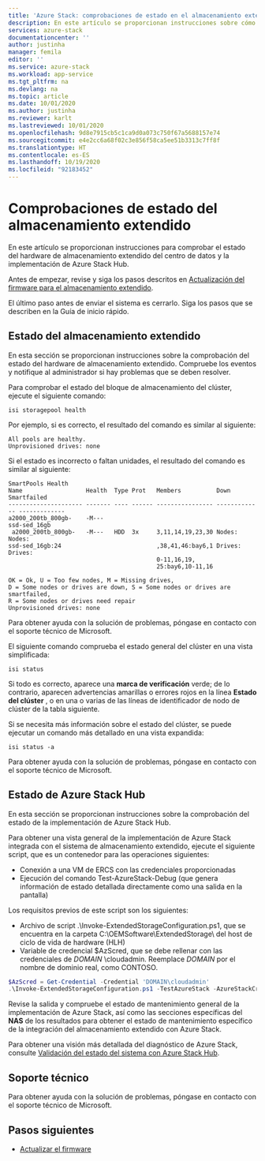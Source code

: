 ```yaml
---
title: 'Azure Stack: comprobaciones de estado en el almacenamiento extendido para el almacenamiento de blobs del Centro de datos modular'
description: En este artículo se proporcionan instrucciones sobre cómo realizar comprobaciones de estado en el almacenamiento extendido para el almacenamiento de blobs del Centro de datos modular.
services: azure-stack
documentationcenter: ''
author: justinha
manager: femila
editor: ''
ms.service: azure-stack
ms.workload: app-service
ms.tgt_pltfrm: na
ms.devlang: na
ms.topic: article
ms.date: 10/01/2020
ms.author: justinha
ms.reviewer: karlt
ms.lastreviewed: 10/01/2020
ms.openlocfilehash: 9d8e7915cb5c1ca9d0a073c750f67a5688157e74
ms.sourcegitcommit: e4e2cc6a68f02c3e856f58ca5ee51b3313c7ff8f
ms.translationtype: HT
ms.contentlocale: es-ES
ms.lasthandoff: 10/19/2020
ms.locfileid: "92183452"
---
```

# <a name="extended-storage-health-checks"></a>Comprobaciones de estado del almacenamiento extendido

En este artículo se proporcionan instrucciones para comprobar el estado del hardware de almacenamiento extendido del centro de datos y la implementación de Azure Stack Hub.

Antes de empezar, revise y siga los pasos descritos en [Actualización del firmware para el almacenamiento extendido](extended-storage-firmware-updates.md).

El último paso antes de enviar el sistema es cerrarlo. Siga los pasos que se describen en la Guía de inicio rápido.

## <a name="extended-storage-health"></a>Estado del almacenamiento extendido

En esta sección se proporcionan instrucciones sobre la comprobación del estado del hardware de almacenamiento extendido.
Compruebe los eventos y notifique al administrador si hay problemas que se deben resolver. 


Para comprobar el estado del bloque de almacenamiento del clúster, ejecute el siguiente comando:
```console
isi storagepool health
```

Por ejemplo, si es correcto, el resultado del comando es similar al siguiente:
```console
All pools are healthy.
Unprovisioned drives: none
```

Si el estado es incorrecto o faltan unidades, el resultado del comando es similar al siguiente:

```console
SmartPools Health
Name                  Health  Type Prot   Members          Down          Smartfailed
--------------------- ------- ---- ------ ---------------- ------------- -------------
a2000_200tb_800gb-    -M---
ssd-sed_16gb
 a2000_200tb_800gb-   -M---   HDD  3x     3,11,14,19,23,30 Nodes:        Nodes:
ssd-sed_16gb:24                           ,38,41,46:bay6,1 Drives:       Drives:
                                          0-11,16,19,
                                          25:bay6,10-11,16

OK = Ok, U = Too few nodes, M = Missing drives,
D = Some nodes or drives are down, S = Some nodes or drives are smartfailed,
R = Some nodes or drives need repair
Unprovisioned drives: none
```

Para obtener ayuda con la solución de problemas, póngase en contacto con el soporte técnico de Microsoft.

El siguiente comando comprueba el estado general del clúster en una vista simplificada:
```console
isi status
```

Si todo es correcto, aparece una **marca de verificación** verde; de lo contrario, aparecen advertencias amarillas o errores rojos en la línea **Estado del clúster** , o en una o varias de las líneas de identificador de nodo de clúster de la tabla siguiente.

Si se necesita más información sobre el estado del clúster, se puede ejecutar un comando más detallado en una vista expandida:
```console
isi status -a
```

Para obtener ayuda con la solución de problemas, póngase en contacto con el soporte técnico de Microsoft.

## <a name="azure-stack-hub-health"></a>Estado de Azure Stack Hub

En esta sección se proporcionan instrucciones sobre la comprobación del estado de la implementación de Azure Stack Hub.

Para obtener una vista general de la implementación de Azure Stack integrada con el sistema de almacenamiento extendido, ejecute el siguiente script, que es un contenedor para las operaciones siguientes:
- Conexión a una VM de ERCS con las credenciales proporcionadas
- Ejecución del comando Test-AzureStack-Debug (que genera información de estado detallada directamente como una salida en la pantalla)

Los requisitos previos de este script son los siguientes:
- Archivo de script .\Invoke-ExtendedStorageConfiguration.ps1, que se encuentra en la carpeta C:\OEMSoftware\ExtendedStorage\ del host de ciclo de vida de hardware (HLH)
- Variable de credencial $AzScred, que se debe rellenar con las credenciales de *DOMAIN* \cloudadmin. Reemplace *DOMAIN* por el nombre de dominio real, como CONTOSO.


```powershell
$AzScred = Get-Credential -Credential 'DOMAIN\cloudadmin'
.\Invoke-ExtendedStorageConfiguration.ps1 -TestAzureStack -AzureStackCred $AzScred
```

Revise la salida y compruebe el estado de mantenimiento general de la implementación de Azure Stack, así como las secciones específicas del **NAS** de los resultados para obtener el estado de mantenimiento específico de la integración del almacenamiento extendido con Azure Stack.

Para obtener una visión más detallada del diagnóstico de Azure Stack, consulte [Validación del estado del sistema con Azure Stack Hub](../operator/azure-stack-diagnostic-test.md).

## <a name="technical-support"></a>Soporte técnico

Para obtener ayuda con la solución de problemas, póngase en contacto con el soporte técnico de Microsoft.

## <a name="next-steps"></a>Pasos siguientes

- [Actualizar el firmware](extended-storage-firmware-updates.md)
